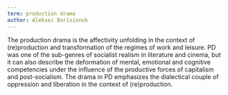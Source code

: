 ```yaml
---
term: production drama
author: Aleksei Borisionok
---
```

The production drama is the affectivity unfolding in the context of (re)production and transformation of the regimes of work and leisure. PD was one of the sub-genres of socialist realism in literature and cinema, but it can also describe the deformation of mental, emotional and cognitive competencies under the influence of the productive forces of capitalism and post-socialism. The drama in PD emphasizes the dialectical couple of oppression and liberation in the context of (re)production.
